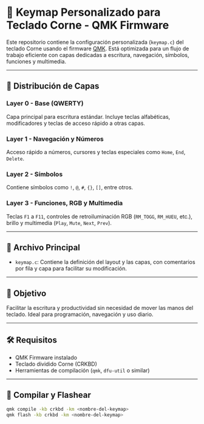# 🧠 Keymap Personalizado para Teclado Corne - QMK Firmware

Este repositorio contiene la configuración personalizada (`keymap.c`) del teclado Corne usando el firmware [QMK](https://qmk.fm/). Está optimizada para un flujo de trabajo eficiente con capas dedicadas a escritura, navegación, símbolos, funciones y multimedia.

---

## 📐 Distribución de Capas

### Layer 0 - Base (QWERTY)
Capa principal para escritura estándar. Incluye teclas alfabéticas, modificadores y teclas de acceso rápido a otras capas.

### Layer 1 - Navegación y Números
Acceso rápido a números, cursores y teclas especiales como `Home`, `End`, `Delete`.

### Layer 2 - Símbolos
Contiene símbolos como `!`, `@`, `#`, `{}`, `[]`, entre otros.

### Layer 3 - Funciones, RGB y Multimedia
Teclas `F1` a `F11`, controles de retroiluminación RGB (`RM_TOGG`, `RM_HUEU`, etc.), brillo y multimedia (`Play`, `Mute`, `Next`, `Prev`).

---

## 📄 Archivo Principal

- `keymap.c`: Contiene la definición del layout y las capas, con comentarios por fila y capa para facilitar su modificación.

---

## 🎯 Objetivo

Facilitar la escritura y productividad sin necesidad de mover las manos del teclado. Ideal para programación, navegación y uso diario.

---

## 🛠️ Requisitos

- QMK Firmware instalado
- Teclado dividido Corne (CRKBD)
- Herramientas de compilación (`qmk`, `dfu-util` o similar)

---

## 🚀 Compilar y Flashear

```bash
qmk compile -kb crkbd -km <nombre-del-keymap>
qmk flash -kb crkbd -km <nombre-del-keymap>
